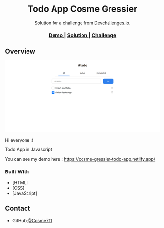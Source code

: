 <!-- Please update value in the {}  -->

<h1 align="center">Todo App Cosme Gressier</h1>

<div align="center">
   Solution for a challenge from  <a href="http://devchallenges.io" target="_blank">Devchallenges.io</a>.
</div>

<div align="center">
  <h3>
    <a href="https://cosme-gressier-todo-app.netlify.app/">
      Demo
    </a>
    <span> | </span>
    <a href="https://github.com/Cosme711/Challenge/tree/main/DevChallenges/Challenge-Todo-app">
      Solution
    </a>
    <span> | </span>
    <a href="https://devchallenges.io/challenges/hH6PbOHBdPm6otzw2De5">
      Challenge
    </a>
  </h3>
</div>

## Overview

![screenshot](https://github.com/Cosme711/Challenge/blob/main/DevChallenges/Challenge-Todo-app/screenshot.png)

Hi everyone ;) 

Todo App in Javascript 

You can see my demo here : https://cosme-gressier-todo-app.netlify.app/



### Built With

<!-- This section should list any major frameworks that you built your project using. Here are a few examples.-->

- [HTML]
- [CSS]
- [JavaScript]

## Contact

- GitHub [@Cosme711](https://github.com/Cosme711)

